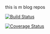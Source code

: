 this is m blog repos 

[![Build Status](https://travis-ci.com/mugabodeo/Niyonsaba-Mugabo-Deo.svg?branch=Develop)](https://travis-ci.com/mugabodeo/Niyonsaba-Mugabo-Deo)

[![Coverage Status](https://coveralls.io/repos/github/mugabodeo/Niyonsaba-Mugabo-Deo/badge.svg?branch=Develop)](https://coveralls.io/github/mugabodeo/Niyonsaba-Mugabo-Deo?branch=Develop)